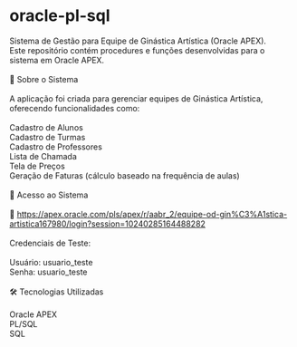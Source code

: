 # oracle-pl-sql
Sistema de Gestão para Equipe de Ginástica Artística (Oracle APEX).
<br/>
Este repositório contém procedures e funções desenvolvidas para o sistema em Oracle APEX.
<br/>
<br/>
📌 Sobre o Sistema
<br/>
<br/>
A aplicação foi criada para gerenciar equipes de Ginástica Artística, oferecendo funcionalidades como:
<br/>
<br/>
Cadastro de Alunos
<br/>
Cadastro de Turmas
<br/>
Cadastro de Professores
<br/>
Lista de Chamada
<br/>
Tela de Preços
<br/>
Geração de Faturas (cálculo baseado na frequência de aulas)
<br/>
<br/>
🔗 Acesso ao Sistema
<br/>
<br/>
🔗 https://apex.oracle.com/pls/apex/r/aabr_2/equipe-od-gin%C3%A1stica-artistica167980/login?session=10240285164488282 
<br/>
<br/>
Credenciais de Teste:
<br/>
<br/>
Usuário: usuario_teste
<br/>
Senha: usuario_teste
<br/>
<br/>
🛠 Tecnologias Utilizadas
<br/>
<br/>
Oracle APEX
<br/>
PL/SQL
<br/>
SQL